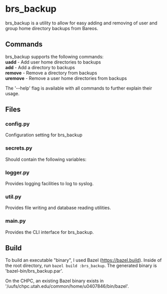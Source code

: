 # brs_backup

brs_backup is a utility to allow for easy adding and removing of user and group home directory backups from Bareos.

## Commands

brs_backup supports the following commands:  
    **uadd**     - Add user home directories to backups  
    **add**      - Add a directory to backups  
    **remove**   - Remove a directory from backups  
    **uremove**  - Remove a user home directories from backups  

The '--help' flag is available with all commands to further explain their usage.

## Files

### config.py

Configuration setting for brs_backup

### secrets.py

Should contain the following variables:  

### logger.py

Provides logging facilities to log to syslog.

### util.py

Provides file writing and database reading utilities.

### main.py

Provides the CLI interface for brs_backup.

## Build
To build an executable "binary", I used Bazel (https://bazel.build). Inside of the root directory, run `bazel build :brs_backup`. The generated binary is 'bazel-bin/brs_backup.par'.

On the CHPC, an existing Bazel binary exists in '/uufs/chpc.utah.edu/common/home/u0407846/bin/bazel'.
